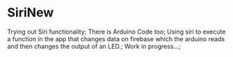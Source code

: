 # SiriNew
Trying out Siri functionality;
There is Arduino Code too;
Using siri to execute a function in the app that changes data on firebase which the arduino reads and then changes the output of an LED.;
Work in progress...;
